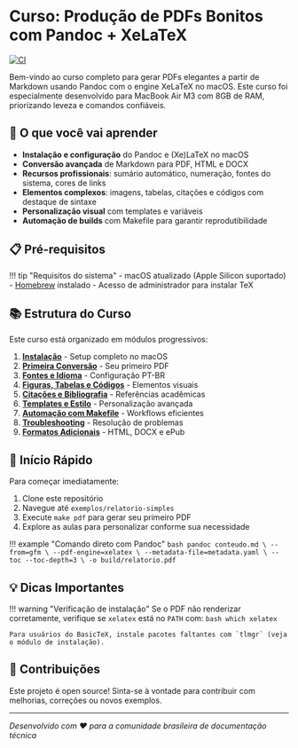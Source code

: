 # Curso: Produção de PDFs Bonitos com Pandoc + XeLaTeX

[![CI](https://github.com/prof-ramos/pandoc-xelatex-curso/actions/workflows/ci.yml/badge.svg)](https://github.com/prof-ramos/pandoc-xelatex-curso/actions/workflows/ci.yml)

Bem-vindo ao curso completo para gerar PDFs elegantes a partir de Markdown usando Pandoc com o engine XeLaTeX no macOS. Este curso foi especialmente desenvolvido para MacBook Air M3 com 8GB de RAM, priorizando leveza e comandos confiáveis.

## 🎯 O que você vai aprender

- **Instalação e configuração** do Pandoc e (Xe)LaTeX no macOS
- **Conversão avançada** de Markdown para PDF, HTML e DOCX
- **Recursos profissionais**: sumário automático, numeração, fontes do sistema, cores de links
- **Elementos complexos**: imagens, tabelas, citações e códigos com destaque de sintaxe
- **Personalização visual** com templates e variáveis
- **Automação de builds** com Makefile para garantir reprodutibilidade

## 📋 Pré-requisitos

!!! tip "Requisitos do sistema"
    - macOS atualizado (Apple Silicon suportado)
    - [Homebrew](https://brew.sh) instalado
    - Acesso de administrador para instalar TeX

## 📚 Estrutura do Curso

Este curso está organizado em módulos progressivos:

1. **[Instalação](curso/01-instalacao.md)** - Setup completo no macOS
2. **[Primeira Conversão](curso/02-primeira-conversao.md)** - Seu primeiro PDF
3. **[Fontes e Idioma](curso/03-fontes-e-idioma.md)** - Configuração PT-BR
4. **[Figuras, Tabelas e Códigos](curso/04-figuras-tabelas-codigos.md)** - Elementos visuais
5. **[Citações e Bibliografia](curso/05-citacoes-e-bibliografia.md)** - Referências acadêmicas
6. **[Templates e Estilo](curso/06-templates-e-estilo.md)** - Personalização avançada
7. **[Automação com Makefile](curso/07-automacao-makefile.md)** - Workflows eficientes
8. **[Troubleshooting](curso/08-troubleshooting.md)** - Resolução de problemas
9. **[Formatos Adicionais](curso/09-formatos-adicionais.md)** - HTML, DOCX e ePub

## 🚀 Início Rápido

Para começar imediatamente:

1. Clone este repositório
2. Navegue até `exemplos/relatorio-simples`
3. Execute `make pdf` para gerar seu primeiro PDF
4. Explore as aulas para personalizar conforme sua necessidade

!!! example "Comando direto com Pandoc"
    ```bash
    pandoc conteudo.md \
      --from=gfm \
      --pdf-engine=xelatex \
      --metadata-file=metadata.yaml \
      --toc --toc-depth=3 \
      -o build/relatorio.pdf
    ```

## 💡 Dicas Importantes

!!! warning "Verificação de instalação"
    Se o PDF não renderizar corretamente, verifique se `xelatex` está no `PATH` com:
    ```bash
    which xelatex
    ```
    
    Para usuários do BasicTeX, instale pacotes faltantes com `tlmgr` (veja o módulo de instalação).

## 🤝 Contribuições

Este projeto é open source! Sinta-se à vontade para contribuir com melhorias, correções ou novos exemplos.

---

*Desenvolvido com ❤️ para a comunidade brasileira de documentação técnica*